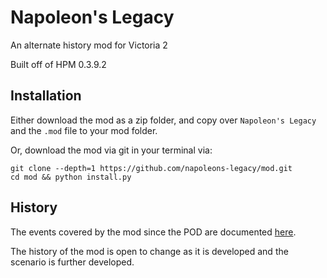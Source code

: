 # Napoleon's Legacy

An alternate history mod for Victoria 2

Built off of HPM 0.3.9.2

## Installation

Either download the mod as a zip folder,
and copy over `Napoleon's Legacy` and the `.mod` file to your mod folder.

Or, download the mod via git in your terminal via:
```
git clone --depth=1 https://github.com/napoleons-legacy/mod.git
cd mod && python install.py
```

## History

The events covered by the mod since the POD are documented [here](history.md).

The history of the mod is open to change as it is developed and the scenario is further developed.
